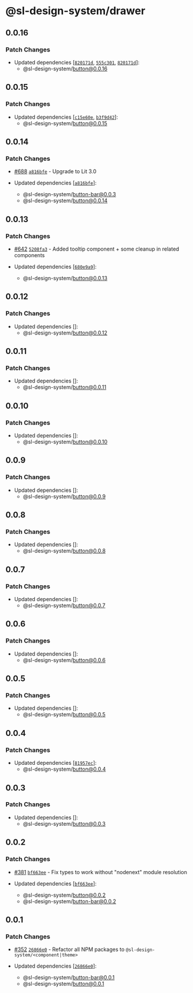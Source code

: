 # @sl-design-system/drawer

## 0.0.16

### Patch Changes

- Updated dependencies [[`820171d`](https://github.com/sl-design-system/components/commit/820171dd3b507d92a4e885e2fb452d2984c0f27b), [`555c301`](https://github.com/sl-design-system/components/commit/555c301f416a7a35dad4f167b21b91f0c735ce51), [`820171d`](https://github.com/sl-design-system/components/commit/820171dd3b507d92a4e885e2fb452d2984c0f27b)]:
  - @sl-design-system/button@0.0.16

## 0.0.15

### Patch Changes

- Updated dependencies [[`c15e60e`](https://github.com/sl-design-system/components/commit/c15e60eef61430b3a9b944c4f8438d19ce8bb3c1), [`b3f9d42`](https://github.com/sl-design-system/components/commit/b3f9d42945c7b427105353ede3cf74ba3191792d)]:
  - @sl-design-system/button@0.0.15

## 0.0.14

### Patch Changes

- [#688](https://github.com/sl-design-system/components/pull/688) [`a816bfe`](https://github.com/sl-design-system/components/commit/a816bfec8e3459cc3b12def88922a421345768f0) - Upgrade to Lit 3.0

- Updated dependencies [[`a816bfe`](https://github.com/sl-design-system/components/commit/a816bfec8e3459cc3b12def88922a421345768f0)]:
  - @sl-design-system/button-bar@0.0.3
  - @sl-design-system/button@0.0.14

## 0.0.13

### Patch Changes

- [#642](https://github.com/sl-design-system/components/pull/642) [`5208fa3`](https://github.com/sl-design-system/components/commit/5208fa38b4d702f9939a2b6c19065bc7a6ffa2cb) - Added tooltip component + some cleanup in related components

- Updated dependencies [[`680e9a9`](https://github.com/sl-design-system/components/commit/680e9a97c4332a37b5949ca74eb699a3bc95f448)]:
  - @sl-design-system/button@0.0.13

## 0.0.12

### Patch Changes

- Updated dependencies []:
  - @sl-design-system/button@0.0.12

## 0.0.11

### Patch Changes

- Updated dependencies []:
  - @sl-design-system/button@0.0.11

## 0.0.10

### Patch Changes

- Updated dependencies []:
  - @sl-design-system/button@0.0.10

## 0.0.9

### Patch Changes

- Updated dependencies []:
  - @sl-design-system/button@0.0.9

## 0.0.8

### Patch Changes

- Updated dependencies []:
  - @sl-design-system/button@0.0.8

## 0.0.7

### Patch Changes

- Updated dependencies []:
  - @sl-design-system/button@0.0.7

## 0.0.6

### Patch Changes

- Updated dependencies []:
  - @sl-design-system/button@0.0.6

## 0.0.5

### Patch Changes

- Updated dependencies []:
  - @sl-design-system/button@0.0.5

## 0.0.4

### Patch Changes

- Updated dependencies [[`81957ec`](https://github.com/sl-design-system/components/commit/81957ec587349c09d0a3d4e8ae41301c5730785f)]:
  - @sl-design-system/button@0.0.4

## 0.0.3

### Patch Changes

- Updated dependencies []:
  - @sl-design-system/button@0.0.3

## 0.0.2

### Patch Changes

- [#381](https://github.com/sl-design-system/components/pull/381) [`bf663ee`](https://github.com/sl-design-system/components/commit/bf663eecbb5e1607562c94058002569d481298eb) - Fix types to work without "nodenext" module resolution

- Updated dependencies [[`bf663ee`](https://github.com/sl-design-system/components/commit/bf663eecbb5e1607562c94058002569d481298eb)]:
  - @sl-design-system/button@0.0.2
  - @sl-design-system/button-bar@0.0.2

## 0.0.1

### Patch Changes

- [#352](https://github.com/sl-design-system/components/pull/352) [`26866e0`](https://github.com/sl-design-system/components/commit/26866e0eda550e6c17f37f0e9cb6a9d4302c06bb) - Refactor all NPM packages to `@sl-design-system/<component|theme>`

- Updated dependencies [[`26866e0`](https://github.com/sl-design-system/components/commit/26866e0eda550e6c17f37f0e9cb6a9d4302c06bb)]:
  - @sl-design-system/button-bar@0.0.1
  - @sl-design-system/button@0.0.1
